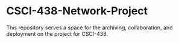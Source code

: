 # CSCI-438-Network-Project

This repository serves a space for the archiving, collaboration, and deployment on the project for CSCI-438. 
